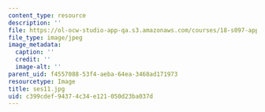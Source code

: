 ```yaml
---
content_type: resource
description: ''
file: https://ol-ocw-studio-app-qa.s3.amazonaws.com/courses/18-s097-applied-category-theory-january-iap-2019/c399cdef94374c34e121050d23ba037d_ses11.jpg
file_type: image/jpeg
image_metadata:
  caption: ''
  credit: ''
  image-alt: ''
parent_uid: f4557088-53f4-aeba-64ea-3468ad171973
resourcetype: Image
title: ses11.jpg
uid: c399cdef-9437-4c34-e121-050d23ba037d
---
```

